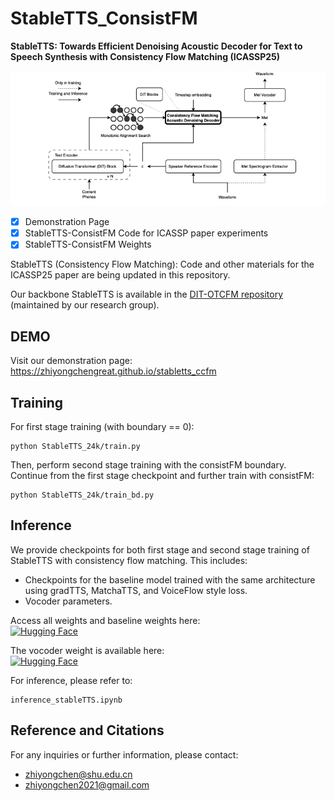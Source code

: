 # StableTTS_ConsistFM

**StableTTS: Towards Efficient Denoising Acoustic Decoder for Text to Speech Synthesis with Consistency Flow Matching (ICASSP25)**

![StableTTS_ConsistFM Overview](assets/arch.png)

- [x] Demonstration Page
- [x] StableTTS-ConsistFM Code for ICASSP paper experiments
- [x] StableTTS-ConsistFM Weights

StableTTS (Consistency Flow Matching): Code and other materials for the ICASSP25 paper are being updated in this repository.

Our backbone StableTTS is available in the [DIT-OTCFM repository](https://github.com/KdaiP/StableTTS) (maintained by our research group).

## DEMO

Visit our demonstration page:  
https://zhiyongchengreat.github.io/stabletts_ccfm

## Training

For first stage training (with boundary == 0):

```
python StableTTS_24k/train.py
```

Then, perform second stage training with the consistFM boundary. Continue from the first stage checkpoint and further train with consistFM:

```
python StableTTS_24k/train_bd.py
```


## Inference

We provide checkpoints for both first stage and second stage training of StableTTS with consistency flow matching. This includes:
- Checkpoints for the baseline model trained with the same architecture using gradTTS, MatchaTTS, and VoiceFlow style loss.
- Vocoder parameters.

Access all weights and baseline weights here:  
[![Hugging Face](https://img.shields.io/badge/Hugging_Face-000000?style=flat&logo=HuggingFace&logoColor)](https://huggingface.co/zhiyongchen/StableTTS_consistfm/tree/main)

The vocoder weight is available here:  
[![Hugging Face](https://img.shields.io/badge/Hugging_Face-000000?style=flat&logo=HuggingFace&logoColor)](https://huggingface.co/zhiyongchen/StableTTS_consistfm/tree/main)


For inference, please refer to:  
```
inference_stableTTS.ipynb
```

## Reference and Citations

For any inquiries or further information, please contact:

- zhiyongchen@shu.edu.cn  
- zhiyongchen2021@gmail.com
